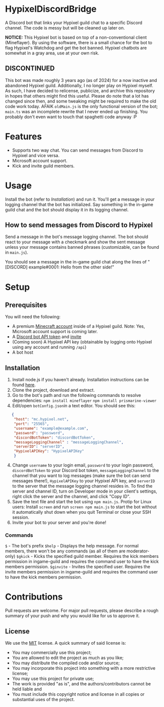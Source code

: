 # HypixelDiscordBridge
A Discord bot that links your Hypixel guild chat to a specific Discord channel. The code is messy but will be cleaned up later on.

**NOTICE:** This Hypixel bot is based on top of a non-conventional client (Mineflayer). By using the software, there is a small chance for the bot to flag Hypixel's Watchdog and get the bot banned. Hypixel chatbots are somewhat in a gray area, use at your own risk.

## DISCONTINUED
This bot was made roughly 3 years ago (as of 2024) for a now inactive and abandoned Hypixel guild. Additionally, I no longer play on Hypixel myself. As such, I have decided to relicense, publicize, and archive this repository in hopes that others might find this useful. Please do note that a lot has changed since then, and some tweaking might be required to make the old code work today. AFAIK `oldMain.js` is the only functional version of the bot; `main.ts` was an incomplete rewrite that I never ended up finishing. You probably don't even want to touch that spaghetti code anyway :P

# Features
* Supports two way chat. You can send messages from Discord to Hypixel and vice versa.
* Microsoft account support.
* Kick and invite guild members.

# Usage
Install the bot (refer to *Installation*) and run it. You'll get a message in your logging channel that the bot has initialized. Say something in the in-game guild chat and the bot should display it in its logging channel.

## How to send messages from Discord to Hypixel
Send a message in the bot's message logging channel. The bot should react to your message with a checkmark and show the sent message unless your message contains banned phrases (customizable, can be found in `main.js`). 

You should see a message in the in-game guild chat along the lines of "[DISCORD] example#0001: Hello from the other side!"

# Setup
## Prerequisites
You will need the following:
* A premium [Minecraft account]("https://www.minecraft.net/en-us/about-minecraft") inside of a Hypixel guild.
  Note: Yes, Microsoft account support is coming later.
* A [Discord bot API token]("https://discordpy.readthedocs.io/en/stable/discord.html") and [invite]("https://discordpy.readthedocs.io/en/stable/discord.html#inviting-your-bot")
* (Coming soon) A Hypixel API key (obtainable by logging onto Hypixel using any account and running `/api`)
* A bot host

## Installation
1. Install node.js if you haven't already. Installation instructions can be found [here]("https://nodejs.org/en/download/package-manager/").
2. Clone the project, download and extract.
3. Go to the bot's path and run the following commands to resolve dependencies:
   `npm install mineflayer`
   `npm install prismarine-viewer`
  4. Edit/open `botConfig.json`in a text editor. You should see this:
```json
   {
    "host": "mc.hypixel.net",
    "port": "25565",
    "username": "example@example.com",
    "password": "password",
    "discordBotToken": "discordBotToken",
    "messageLoggingChannel" : "messageLoggingChannel",
    "serverID": "serverID",
    "HypixelAPIKey": "HypixelAPIKey"
    }
```
4. Change `username` to your login email, `password` to your login password, `discordBotToken` to your Discord bot token, `messageLoggingChannel` to the channel that you want to log messages (make sure the bot can send messages there!), `HypixelAPIKey` to your Hypixel API key, and `serverID` to the server that the message logging channel resides in.
      To find the server and channel ID, turn on Developer mode in your client's settings, right click the server and the channel, and click "Copy ID".
5.  Save the text file and start the bot using `npm main.js`.
      Protip for Linux users: Install `screen` and run `screen npm main.js` to start the bot without it automatically shut down when you quit Terminal or close your SSH session.
6. Invite your bot to your server and you're done!

### Commands

`$` - The bot's prefix
`$help` - Displays the help message. For normal members, there won't be any commands (as all of them are moderator-only)
`$gkick` - Kicks the specified guild member. Requires the kick members permission in ingame-guild and requires the command user to have the kick members permission.
`$ginvite` - Invites the specified user. Requires the invite members permission in ingame-guild and requires the command user to have the kick members permission.

# Contributions
Pull requests are welcome. For major pull requests, please describe a rough summary of your push and why you would like for us to approve it.

## License
We use the [MIT](https://choosealicense.com/licenses/mit/) license.
A quick summary of said license is:

* You may commercially use this project;
* You are allowed to edit the project as much as you like;
* You may distribute the compiled code and/or source;
* You may incorporate this project into something with a more restrictive license;
* You may use this project for private use;
* The work is provided "as is", and the authors/contributors cannot be held liable and
* You must include this copyright notice and license in all copies or substantial uses of the project.

